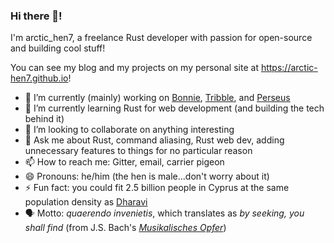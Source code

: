 ### Hi there 👋!

I'm arctic_hen7, a freelance Rust developer with passion for open-source and building cool stuff!

You can see my blog and my projects on my personal site at <https://arctic-hen7.github.io>!

- 🔭 I’m currently (mainly) working on [Bonnie](https://github.com/arctic-hen7/bonnie), [Tribble](https://github.com/arctic-hen7/tribble), and [Perseus](https://github.com/arctic-hen7/perseus)
- 🌱 I’m currently learning Rust for web development (and building the tech behind it)
- 👯 I’m looking to collaborate on anything interesting
- 💬 Ask me about Rust, command aliasing, Rust web dev, adding unnecessary features to things for no particular reason
- 📫 How to reach me: Gitter, email, carrier pigeon
- 😄 Pronouns: he/him (the hen is male...don't worry about it)
- ⚡ Fun fact: you could fit 2.5 billion people in Cyprus at the same population density as [Dharavi](https://en.wikipedia.org/wiki/Dharavi)
- 🗣️ Motto: *quaerendo invenietis*, which translates as *by seeking, you shall find* (from J.S. Bach's [*Musikalisches Opfer*](https://en.wikipedia.org/wiki/The_Musical_Offering))
